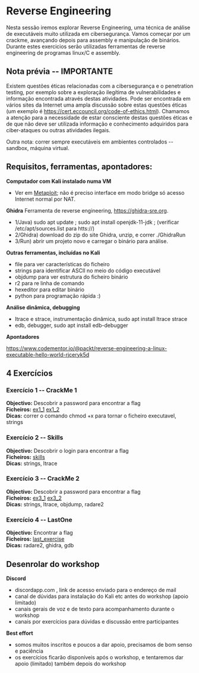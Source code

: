 # Reverse Engineering 
Nesta sessão iremos explorar Reverse Engineering, uma técnica de análise de executáveis muito utilizada em cibersegurança. Vamos começar por um crackme, avançando depois para assembly e manipulação de binários. Durante estes exercicios serão utilizadas ferramentas de reverse engineering de programas linux/C e assembly.

## Nota prévia -- IMPORTANTE

Existem questões éticas relacionadas com a cibersegurança e o penetration testing, por exemplo sobre a exploração ilegítima de vulnerabilidades e informação encontrada através destas atividades. Pode ser encontrada em vários sites da Internet uma ampla discussão sobre estas questões éticas (um exemplo é https://cert.eccouncil.org/code-of-ethics.html). Chamamos a atenção para a necessidade de estar consciente destas questões éticas e de que não deve ser utilizada informação e conhecimento adquiridos para ciber-ataques ou outras atividades ilegais.

Outra nota: correr sempre executáveis em ambientes controlados -- sandbox, máquina virtual.

## Requisitos, ferramentas, apontadores:  

**Computador com Kali instalado numa VM** 
- Ver em [Metaploit](metasploit.md); não é preciso interface em modo bridge só acesso Internet normal por NAT.

**Ghidra** Ferramenta de reverse engineering, https://ghidra-sre.org. 
- 1/Java) sudo apt update ; sudo apt install openjdk-11-jdk ; (verificar /etc/apt/sources.list para htts://)
- 2/Ghidra) download do zip do site Ghidra, unzip, e correr ./GhidraRun
- 3/Run) abrir um projeto novo e carregar o binário para análise.

**Outras ferramentas, incluídas no Kali** 
- file para ver características do ficheiro
- strings para identificar ASCII no meio do código executável
- objdump para ver estrutura do ficheiro binário
- r2 para re linha de comando
- hexeditor para editar binário
- python para programação rápida :)

**Análise dinâmica, debugging**
- ltrace e strace, instrumentação dinâmica, sudo apt install ltrace strace
- edb, debugger, sudo apt install edb-debugger

**Apontadores**

https://www.codementor.io/@packt/reverse-engineering-a-linux-executable-hello-world-rjceryk5d

<!--Software a instalar:
%- IDA -> https://en.wikipedia.org/wiki/Interactive_Disassembler <br/> Tutorial https://www.youtube.com/watch?v=3FnyzJ6bTEs
-->

<!--
## IMPORTANTE LER - APRESENTAÇÃO DE CONCEITOS FUNDAMENTAIS E FERRAMENTAS USADAS NOS EXERCÍCIOS
- http://www.cs.virginia.edu/~evans/cs216/guides/x86.html   X86 Assembly Guide
- https://lospi.net/developing/software/software%20engineering/reverse%20engineering/assembly/2015/03/06/reversing-with-ida.html Getting started with Reverse Engineering 
-->




## 4 Exercícios


### Exercício 1 -- CrackMe 1

**Objectivo:** Descobrir a password para encontrar a flag <br/>
**Ficheiros:** [ex1_1](content/bin/ex1.64) [ex1_2](content/bin/ex1_2.64)<br/>
**Dicas:** correr o comando chmod +x para tornar o ficheiro executavel, strings 

### Exercício 2 -- Skills

**Objectivo:** Descobrir o login para encontrar a flag <br/>
**Ficheiros:** [skills](content/bin/skills) <br/>
**Dicas:** strings, ltrace
 
### Exercício 3 -- CrackMe 2

**Objectivo:** Descobrir a password para encontrar a flag <br/>
**Ficheiros:** [ex3_1](content/bin/ex3.64) [ex3_2](content/bin/ex3_2.64)<br/>
**Dicas:** strings, ltrace, objdump, radare2

### Exercício 4 -- LastOne

**Objectivo:** Encontrar a flag <br/>
**Ficheiros:** [last_exercise](content/bin/last_exercise)<br/>
**Dicas:** radare2, ghidra, gdb



## Desenrolar do workshop

**Discord**
- discordapp.com , link de acesso enviado para o endereço de mail
- canal de dúvidas para instalação do Kali etc antes do workshop (apoio limitado)
- canais gerais de voz e de texto para acompanhamento durante o workshop
- canais por exercícios para dúvidas e discussão entre participantes

**Best effort**
- somos muitos inscritos e poucos a dar apoio, precisamos de bom senso e paciência
- os exercícios ficarão disponíveis após o workshop, e tentaremos dar apoio (limitado) também depois do workshop

